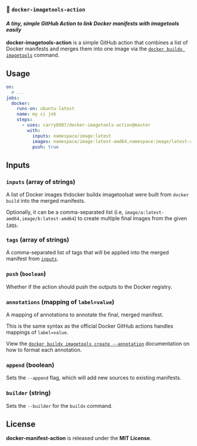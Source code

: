 ### 🐳 `docker-imagetools-action`

#### *A tiny, simple GitHub Action to link Docker manifests with imagetools easily*

**docker-imagetools-action** is a simple GitHub action that combines a list of Docker manifests and merges them into one image via the [`docker buildx imagetools`] command.

## Usage

```yaml
on:
  # ...
jobs:
  docker:
    runs-on: ubuntu-latest
    name: my ci job
    steps:
      - uses: carry0987/docker-imagetools-action@master
        with:
          inputs: namespace/image:latest
          images: namespace/image:latest-amd64,namespace:image/latest-arm64
          push: true
```

## Inputs

### `inputs` (array of strings)

A list of Docker images thdocker buildx imagetoolsat were built from `docker build` into the merged manifests.

Optionally, it can be a comma-separated list (i.e, `image/a:latest-amd64,image/b:latest-amd64`) to create multiple final images from the given [`tags`](#tags-array-of-strings).

### `tags` (array of strings)

A comma-separated list of tags that will be applied into the merged manifest from [`inputs`](#inputs-array-of-strings).

### `push` (`boolean`)

Whether if the action should push the outputs to the Docker registry.

### `annotations` (mapping of `label=value`)

A mapping of annotations to annotate the final, merged manifest.

This is the same syntax as the official Docker GitHub actions handles mappings of `label=value`.

View the [`docker buildx imagetools create --annotation`](https://docs.docker.com/reference/cli/docker/buildx/imagetools/create/#annotation) documentation on how to format each annotation.

### `append` (boolean)

Sets the `--append` flag, which will add new sources to existing manifests.

### `builder` (string)

Sets the `--builder` for the `buildx` command.

## License

**docker-manifest-action** is released under the **MIT License**.

[`docker buildx imagetools`]: https://docs.docker.com/reference/cli/docker/buildx/imagetools/create
